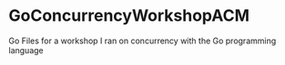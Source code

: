 # GoConcurrencyWorkshopACM
Go Files for a workshop I ran on concurrency with the Go programming language
